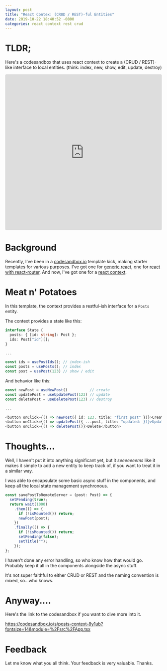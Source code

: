 ```yaml
---
layout: post
title: "React Contex: (CRUD / REST)-ful Entities"
date: 2019-10-22 18:40:52 -0800
categories: react context rest crud
---
```


# TLDR;

Here's a codesandbox that uses react context to create a (CRUD / REST)-like interface to local entities. (think: index, new, show, edit, update, destroy)

<iframe
     src="https://codesandbox.io/embed/posts-context-8y1ub?fontsize=14&hidenavigation=1&theme=dark"
     style="width:100%; height:500px; border:0; border-radius: 4px; overflow:hidden;"
     title="posts-context"
     allow="geolocation; microphone; camera; midi; vr; accelerometer; gyroscope; payment; ambient-light-sensor; encrypted-media; usb"
     sandbox="allow-modals allow-forms allow-popups allow-scripts allow-same-origin"
   ></iframe>

# Background

Recently, I've been in a [codesandbox.io](https://codesandbox.io/) template kick, making starter templates for various purposes. I've got one for [generic react](https://codesandbox.io/s/starter-rtsh3), one for [react with react-router](https://codesandbox.io/s/starter-router-7t7v6). And now, I've got one for a [react context](https://codesandbox.io/embed/posts-context-8y1ub).

# Meat n' Potatoes

In this template, the context provides a restful-ish interface for a `Posts` entity.

The context provides a state like this:

```typescript
interface State {
  posts: { [id: string]: Post };
  ids: Post["id"][];
}

...

const ids = usePostIds(); // index-ish
const posts = usePosts(); // index
const post = usePost(123) // show / edit
```

And behavior like this:

```typescript
const newPost = useNewPost()          // create
const updatePost = useUpdatePost(123) // update
const deletePost = useDeletePost(123) // destroy

...

<button onClick={() => newPost({ id: 123, title: "first post" })}>Create</button>
<button onClick={() => updatePost({ ...post, title: "updated: })}>Update</button>
<button onClick={() => deletePost()}>Delete</button>

```

# Thoughts...

Well, I haven't put it into anything significant yet, but it _seeeeeeems_ like it makes it simple to add a new entity to keep track of, if you want to treat it in a similar way.

I was able to encapsulate some basic async stuff in the components, and keep all the local state management synchronous.

```typescript
const savePostToRemoteServer = (post: Post) => {
  setPending(true);
  return wait(1000)
    .then(() => {
      if (!isMounted()) return;
      newPost(post);
    })
    .finally(() => {
      if (!isMounted()) return;
      setPending(false);
      setTitle("");
    });
};
```

I haven't done any error handling, so who know how that would go. Probably keep it all in the components alongside the async stuff.

It's not super faithful to either CRUD or REST and the naming convention is mixed, so...who knows.

# Anyway....

Here's the link to the codesandbox if you want to dive more into it.

https://codesandbox.io/s/posts-context-8y1ub?fontsize=14&module=%2Fsrc%2FApp.tsx

# Feedback

Let me know what you all think. Your feedback is very valuable.
Thanks.
